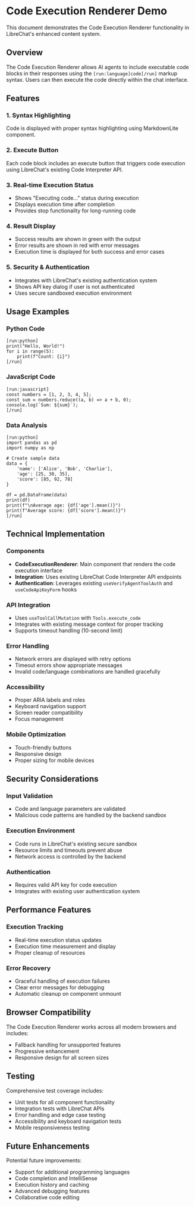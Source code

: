 # Code Execution Renderer Demo

This document demonstrates the Code Execution Renderer functionality in LibreChat's enhanced content system.

## Overview

The Code Execution Renderer allows AI agents to include executable code blocks in their responses using the `[run:language]code[/run]` markup syntax. Users can then execute the code directly within the chat interface.

## Features

### 1. Syntax Highlighting
Code is displayed with proper syntax highlighting using MarkdownLite component.

### 2. Execute Button
Each code block includes an execute button that triggers code execution using LibreChat's existing Code Interpreter API.

### 3. Real-time Execution Status
- Shows "Executing code..." status during execution
- Displays execution time after completion
- Provides stop functionality for long-running code

### 4. Result Display
- Success results are shown in green with the output
- Error results are shown in red with error messages
- Execution time is displayed for both success and error cases

### 5. Security & Authentication
- Integrates with LibreChat's existing authentication system
- Shows API key dialog if user is not authenticated
- Uses secure sandboxed execution environment

## Usage Examples

### Python Code
```
[run:python]
print("Hello, World!")
for i in range(5):
    print(f"Count: {i}")
[/run]
```

### JavaScript Code
```
[run:javascript]
const numbers = [1, 2, 3, 4, 5];
const sum = numbers.reduce((a, b) => a + b, 0);
console.log(`Sum: ${sum}`);
[/run]
```

### Data Analysis
```
[run:python]
import pandas as pd
import numpy as np

# Create sample data
data = {
    'name': ['Alice', 'Bob', 'Charlie'],
    'age': [25, 30, 35],
    'score': [85, 92, 78]
}

df = pd.DataFrame(data)
print(df)
print(f"\nAverage age: {df['age'].mean()}")
print(f"Average score: {df['score'].mean()}")
[/run]
```

## Technical Implementation

### Components
- **CodeExecutionRenderer**: Main component that renders the code execution interface
- **Integration**: Uses existing LibreChat Code Interpreter API endpoints
- **Authentication**: Leverages existing `useVerifyAgentToolAuth` and `useCodeApiKeyForm` hooks

### API Integration
- Uses `useToolCallMutation` with `Tools.execute_code`
- Integrates with existing message context for proper tracking
- Supports timeout handling (10-second limit)

### Error Handling
- Network errors are displayed with retry options
- Timeout errors show appropriate messages
- Invalid code/language combinations are handled gracefully

### Accessibility
- Proper ARIA labels and roles
- Keyboard navigation support
- Screen reader compatibility
- Focus management

### Mobile Optimization
- Touch-friendly buttons
- Responsive design
- Proper sizing for mobile devices

## Security Considerations

### Input Validation
- Code and language parameters are validated
- Malicious code patterns are handled by the backend sandbox

### Execution Environment
- Code runs in LibreChat's existing secure sandbox
- Resource limits and timeouts prevent abuse
- Network access is controlled by the backend

### Authentication
- Requires valid API key for code execution
- Integrates with existing user authentication system

## Performance Features

### Execution Tracking
- Real-time execution status updates
- Execution time measurement and display
- Proper cleanup of resources

### Error Recovery
- Graceful handling of execution failures
- Clear error messages for debugging
- Automatic cleanup on component unmount

## Browser Compatibility

The Code Execution Renderer works across all modern browsers and includes:
- Fallback handling for unsupported features
- Progressive enhancement
- Responsive design for all screen sizes

## Testing

Comprehensive test coverage includes:
- Unit tests for all component functionality
- Integration tests with LibreChat APIs
- Error handling and edge case testing
- Accessibility and keyboard navigation tests
- Mobile responsiveness testing

## Future Enhancements

Potential future improvements:
- Support for additional programming languages
- Code completion and IntelliSense
- Execution history and caching
- Advanced debugging features
- Collaborative code editing